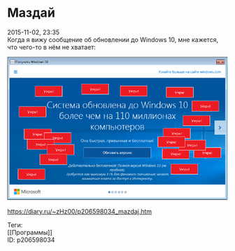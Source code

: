 Маздай
=======

   
 2015-11-02, 23:35   
  Когда я вижу сообщение об обновлении до Windows 10, мне кажется, что чего-то в нём не хватает:   
   
  ![](pics/PyZBBYP.png)    
    
 <https://diary.ru/~zHz00/p206598034_mazdaj.htm>   
   
 Теги:   
 [[Программы]]   
 ID: p206598034